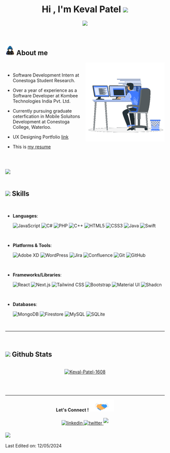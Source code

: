 <h1 align="center"><b>Hi , I'm Keval Patel </b><img src="https://media.giphy.com/media/hvRJCLFzcasrR4ia7z/giphy.gif" width="35"></h1>

<p align="center">
<a href="https://github.com/DenverCoder1/readme-typing-svg"><img src="https://readme-typing-svg.herokuapp.com?font=Time+New+Roman&color=cyan&size=25&center=true&vCenter=true&width=600&height=100&lines=Hey+there.+Here's+something+about+me,;Front-End+Developer,;Computer+Science+Graduate,;Active+Learner/Researcher,;Open+to+new+challenges,;Nice+to+see+you!"></a>
</p>


<br>



	
## <img src = "https://github.com/0xAbdulKhalid/0xAbdulKhalid/raw/main/assets/mdImages/about_me.gif" width = 30px> **About me**

<picture> <img align="right" src="https://github.com/0xAbdulKhalid/0xAbdulKhalid/raw/main/assets/mdImages/Right_Side.gif" width = 250px></picture>

<br>

- Software Development Intern at Conestoga Student Research.
- Over a year of experience as a Software Developer at Kombee Technologies India Pvt. Ltd.
- Currently pursuing graduate ceterfication in Mobile Soluitons Development at Conestoga College, Waterloo.

- UX Designing Portfolio [link](https://kvpatel.myportfolio.com/)
- This is [my resume](https://read.cv/keval_patel)

<br><br>

<img src="https://user-images.githubusercontent.com/73097560/115834477-dbab4500-a447-11eb-908a-139a6edaec5c.gif"><br><br>

## <img src="https://media2.giphy.com/media/QssGEmpkyEOhBCb7e1/giphy.gif?cid=ecf05e47a0n3gi1bfqntqmob8g9aid1oyj2wr3ds3mg700bl&rid=giphy.gif" width ="25"><b> Skills</b>
<br>

<p align="center">

- **Languages**:
    
	![JavaScript](https://img.shields.io/badge/JavaScript-%23F7DF1E.svg?style=for-the-badge&logo=javascript&logoColor=black)
	![C#](https://img.shields.io/badge/C%23-%23239120.svg?style=for-the-badge&logo=c-sharp&logoColor=white)
	![PHP](https://img.shields.io/badge/PHP-777BB4?style=for-the-badge&logo=php&logoColor=white)
	![C++](https://img.shields.io/badge/C++-%2300599C.svg?style=for-the-badge&logo=c%2B%2B&logoColor=white)
	![HTML5](https://img.shields.io/badge/HTML5-%23E34F26.svg?style=for-the-badge&logo=html5&logoColor=white)
	![CSS3](https://img.shields.io/badge/CSS3-%231572B6.svg?style=for-the-badge&logo=css3&logoColor=white)
	![Java](https://img.shields.io/badge/Java-%23ED8B00.svg?style=for-the-badge&logo=java&logoColor=white)
	![Swift](https://img.shields.io/badge/Swift-%23FA7343.svg?style=for-the-badge&logo=swift&logoColor=white)

<br>   
    
- **Platforms & Tools**:
  
	![Adobe XD](https://img.shields.io/badge/Adobe%20XD-FF61F6?style=for-the-badge&logo=adobe-xd&logoColor=white)
	![WordPress](https://img.shields.io/badge/WordPress-%23117AC9.svg?style=for-the-badge&logo=wordpress&logoColor=white)
	![Jira](https://img.shields.io/badge/Jira-%230A0FFF.svg?style=for-the-badge&logo=jira&logoColor=white)
	![Confluence](https://img.shields.io/badge/Confluence-%23036BAF.svg?style=for-the-badge&logo=confluence&logoColor=white)
	![Git](https://img.shields.io/badge/Git-%23F05033.svg?style=for-the-badge&logo=git&logoColor=white)
	![GitHub](https://img.shields.io/badge/GitHub-%23121011.svg?style=for-the-badge&logo=github&logoColor=white)
    
<br>

- **Frameworks/Libraries**:
  
	![React](https://img.shields.io/badge/React-%2361DAFB.svg?style=for-the-badge&logo=react&logoColor=white)
	![Next.js](https://img.shields.io/badge/Next.js-%23000000.svg?style=for-the-badge&logo=next.js&logoColor=white)
	![Tailwind CSS](https://img.shields.io/badge/Tailwind%20CSS-%2306B6D4.svg?style=for-the-badge&logo=tailwind-css&logoColor=white)
	![Bootstrap](https://img.shields.io/badge/Bootstrap-%23563D7C.svg?style=for-the-badge&logo=bootstrap&logoColor=white)
	![Material UI](https://img.shields.io/badge/Material--UI-%230081CB.svg?style=for-the-badge&logo=mui&logoColor=white)
	![Shadcn](https://img.shields.io/badge/Shadcn-%2368D391.svg?style=for-the-badge&logo=shadcn&logoColor=white)

<br>

- **Databases**:
	
	![MongoDB](https://img.shields.io/badge/MongoDB-%2347A248.svg?style=for-the-badge&logo=mongodb&logoColor=white)
	![Firestore](https://img.shields.io/badge/Firestore-%23FFCA28.svg?style=for-the-badge&logo=firebase&logoColor=black)
	![MySQL](https://img.shields.io/badge/MySQL-%2300f.svg?style=for-the-badge&logo=mysql&logoColor=white)
	![SQLite](https://img.shields.io/badge/SQLite-%2307405e.svg?style=for-the-badge&logo=sqlite&logoColor=white)

<br>
</p>

-----

<br>


## <img src="https://media.giphy.com/media/iY8CRBdQXODJSCERIr/giphy.gif" width="35"><b> Github Stats </b>
<br>

<div align="center">

<a href="https://github.com/Keval-Patel-1608">
<!--   <img src="https://github-readme-stats.vercel.app/api?username=Keval-Patel-1608&include_all_commits=true&count_private=true&show_icons=true&line_height=20&title_color=7A7ADB&icon_color=2234AE&text_color=D3D3D3&bg_color=0,000000,130F40" width="400"/> -->
  <img src="https://github-readme-stats.vercel.app/api/top-langs?username=Keval-Patel-1608&show_icons=true&locale=en&layout=compact&line_height=20&title_color=7A7ADB&icon_color=2234AE&text_color=D3D3D3&bg_color=0,000000,130F40" width="280"  alt="Keval-Patel-1608"/>

</a>
</div>

<br>
<br>
<br>

-----

<div align='center'>
<b> Let's Connect !</b><img src="https://github.com/0xAbdulKhalid/0xAbdulKhalid/raw/main/assets/mdImages/handshake.gif" width ="80">
<br>
<br>

<a href="https://www.linkedin.com/in/keval-patel-1608/" target="_blank">
<img src="https://img.shields.io/badge/linkedin: kevalpatel-%2300acee.svg?color=405DE6&style=for-the-badge&logo=linkedin&logoColor=white" alt=linkedin style="margin-bottom: 5px;"/>
</a>

<a href="https://twitter.com/Keval_Patel__" target="_blank">
<img src="https://img.shields.io/badge/twitter: Keval-%2300acee.svg?color=1DA1F2&style=for-the-badge&logo=twitter&logoColor=white" alt=twitter style="margin-bottom: 5px;"/>
</a>

<a href="mailto:kevalpatel.connect@gmail.com" target="_blank">
<img src="https://img.shields.io/badge/gmail: KevalPatel-%23EA4335.svg?style=for-the-badge&logo=gmail&logoColor=white" t=mail style="margin-bottom: 5px;" />
</a>

</div>

<br>
<img src="https://user-images.githubusercontent.com/73097560/115834477-dbab4500-a447-11eb-908a-139a6edaec5c.gif">
<br>

Last Edited on: 12/05/2024

